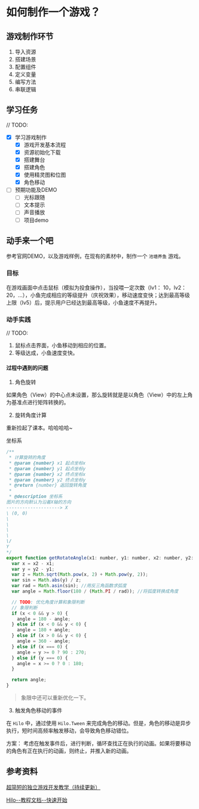 # 如何制作一个游戏？

## 游戏制作环节

1. 导入资源
2. 搭建场景
3. 配置组件
4. 定义变量
5. 编写方法
6. 串联逻辑 

## 学习任务

// TODO:

- [x] 学习游戏制作
  - [x] 游戏开发基本流程
  - [x] 资源初始化下载
  - [x] 搭建舞台
  - [x] 搭建角色
  - [x] 使用精灵图和位图
  - [x] 角色移动
- [ ] 预期功能及DEMO
  - [ ] 光标跟随
  - [ ] 文本提示
  - [ ] 声音播放
  - [ ] 项目demo

## 动手来一个吧

参考官网DEMO，以及游戏样例，在现有的素材中，制作一个 `池塘养鱼` 游戏。

<CodeSandbox sandboxUrl="https://codesandbox.io/embed/hilo-demo-fish-lyyzs?fontsize=14&hidenavigation=1&theme=dark" />

### 目标

在游戏画面中点击鼠标（模拟为投食操作），当投喂一定次数（lv1： 10，lv2：20，...），小鱼完成相应的等级提升（庆祝效果），移动速度变快；达到最高等级上限（lv5）后，提示用户已经达到最高等级，小鱼速度不再提升。

### 动手实践

// TODO: 
1. 鼠标点击界面，小鱼移动到相应的位置。
2. 等级达成，小鱼速度变快。


#### 过程中遇到的问题

1. 角色旋转

如果角色（View）的中心点未设置，那么旋转就是是以角色（View）中的左上角为基准点进行矩阵转换的。

2. 旋转角度计算

重新捡起了课本。哈哈哈哈~

坐标系
```js
/**
 * 计算旋转的角度
 * @param {number} x1 起点坐标x
 * @param {number} y1 起点坐标y
 * @param {number} x2 终点坐标x
 * @param {number} y2 终点坐标y
 * @return {number} 返回旋转角度
 * 
 * @description 坐标系
图片的方向默认为沿着X轴的方向
--------------------> X
\ (0, 0)
\
\
\
\
\/
Y
*/
export function getRotateAngle(x1: number, y1: number, x2: number, y2: number) {
  var x = x2 - x1;
  var y = y2 - y1;
  var z = Math.sqrt(Math.pow(x, 2) + Math.pow(y, 2));
  var sin = Math.abs(y) / z;
  var rad = Math.asin(sin); //用反三角函数求弧度
  var angle = Math.floor(180 / (Math.PI / rad)); //将弧度转换成角度

  // TODO: 优化角度计算和象限判断
  // 象限判断
  if (x < 0 && y > 0) {
    angle = 180 - angle;
  } else if (x < 0 && y < 0) {
    angle = 180 + angle;
  } else if (x > 0 && y < 0) {
    angle = 360 - angle;
  } else if (x === 0) {
    angle = y >= 0 ? 90 : 270;
  } else if (y === 0) {
    angle = x >= 0 ? 0 : 180;
  }

  return angle;
}
```

> 象限中还可以重新优化一下。

3. 触发角色移动的事件

在 `Hilo` 中，通过使用 `Hilo.Tween` 来完成角色的移动。但是，角色的移动是异步执行，短时间高频率触发移动，会导致角色移动错位。

方案：
考虑在触发事件后，进行判断，循环查找正在执行的动画。如果将要移动的角色有正在执行的动画，则终止，并推入新的动画。


## 参考资料

[超简短的独立游戏开发教学（持续更新）](https://learn.u3d.cn/tutorial/MiniGameDev)

[Hilo--教程文档--快速开始](https://hiloteam.github.io/tutorial/index.html)